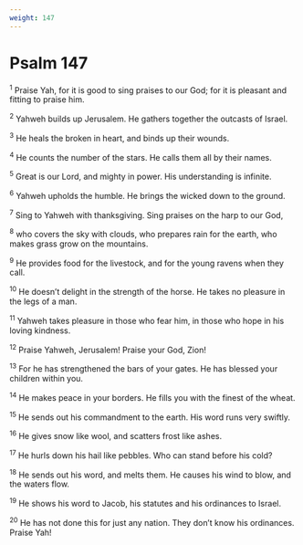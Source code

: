 ```yaml
---
weight: 147
---
```


# Psalm 147

<sup>1</sup> Praise Yah, for it is good to sing praises to our God; for it is pleasant and fitting to praise him. 

<sup>2</sup> Yahweh builds up Jerusalem. He gathers together the outcasts of Israel. 

<sup>3</sup> He heals the broken in heart, and binds up their wounds. 

<sup>4</sup> He counts the number of the stars. He calls them all by their names. 

<sup>5</sup> Great is our Lord, and mighty in power. His understanding is infinite. 

<sup>6</sup> Yahweh upholds the humble. He brings the wicked down to the ground. 

<sup>7</sup> Sing to Yahweh with thanksgiving. Sing praises on the harp to our God, 

<sup>8</sup> who covers the sky with clouds, who prepares rain for the earth, who makes grass grow on the mountains. 

<sup>9</sup> He provides food for the livestock, and for the young ravens when they call. 

<sup>10</sup> He doesn’t delight in the strength of the horse. He takes no pleasure in the legs of a man. 

<sup>11</sup> Yahweh takes pleasure in those who fear him, in those who hope in his loving kindness. 

<sup>12</sup> Praise Yahweh, Jerusalem! Praise your God, Zion! 

<sup>13</sup> For he has strengthened the bars of your gates. He has blessed your children within you. 

<sup>14</sup> He makes peace in your borders. He fills you with the finest of the wheat. 

<sup>15</sup> He sends out his commandment to the earth. His word runs very swiftly. 

<sup>16</sup> He gives snow like wool, and scatters frost like ashes. 

<sup>17</sup> He hurls down his hail like pebbles. Who can stand before his cold? 

<sup>18</sup> He sends out his word, and melts them. He causes his wind to blow, and the waters flow. 

<sup>19</sup> He shows his word to Jacob, his statutes and his ordinances to Israel. 

<sup>20</sup> He has not done this for just any nation. They don’t know his ordinances. Praise Yah! 


